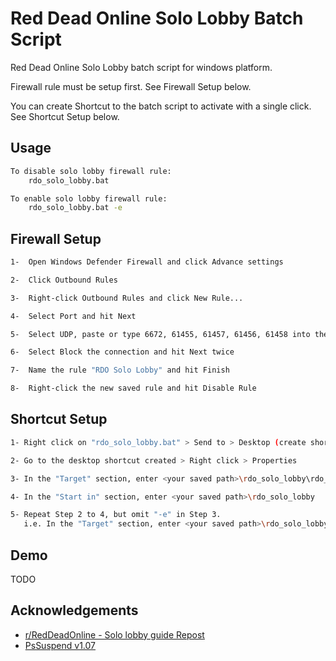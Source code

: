 
# Red Dead Online Solo Lobby Batch Script

Red Dead Online Solo Lobby batch script for windows platform.

Firewall rule must be setup first. See Firewall Setup below.

You can create Shortcut to the batch script to activate with a single click. See Shortcut Setup below.


## Usage

```bash
To disable solo lobby firewall rule:
    rdo_solo_lobby.bat

To enable solo lobby firewall rule:
    rdo_solo_lobby.bat -e
```
## Firewall Setup

```bash
1-  Open Windows Defender Firewall and click Advance settings

2-  Click Outbound Rules

3-  Right-click Outbound Rules and click New Rule...

4-  Select Port and hit Next

5-  Select UDP, paste or type 6672, 61455, 61457, 61456, 61458 into the Specific remote ports section and hit Next

6-  Select Block the connection and hit Next twice

7-  Name the rule "RDO Solo Lobby" and hit Finish

8-  Right-click the new saved rule and hit Disable Rule
```


## Shortcut Setup

```bash
1- Right click on "rdo_solo_lobby.bat" > Send to > Desktop (create shortcut)

2- Go to the desktop shortcut created > Right click > Properties

3- In the "Target" section, enter <your saved path>\rdo_solo_lobby\rdo_solo_lobby.bat -e

4- In the "Start in" section, enter <your saved path>\rdo_solo_lobby

5- Repeat Step 2 to 4, but omit "-e" in Step 3.
   i.e. In the "Target" section, enter <your saved path>\rdo_solo_lobby\rdo_solo_lobby.bat
```


## Demo

TODO


## Acknowledgements

 - [r/RedDeadOnline - Solo lobby guide Repost](https://www.reddit.com/r/RedDeadOnline/comments/eioh79/solo_lobby_guide_repost/)
 - [PsSuspend v1.07](https://docs.microsoft.com/en-us/sysinternals/downloads/pssuspend)

